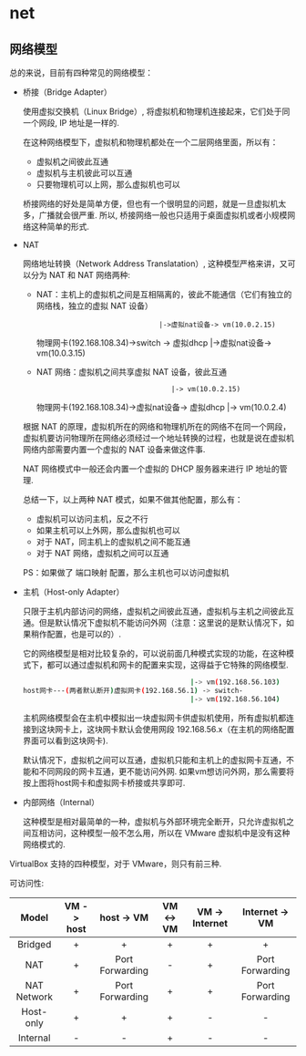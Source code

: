 # net
## 网络模型
总的来说，目前有四种常见的网络模型：
- 桥接（Bridge Adapter）

	使用虚拟交换机（Linux Bridge）, 将虚拟机和物理机连接起来，它们处于同一个网段, IP 地址是一样的.

	在这种网络模型下，虚拟机和物理机都处在一个二层网络里面，所以有：
	- 虚拟机之间彼此互通
    - 虚拟机与主机彼此可以互通
    - 只要物理机可以上网，那么虚拟机也可以

    桥接网络的好处是简单方便，但也有一个很明显的问题，就是一旦虚拟机太多，广播就会很严重. 所以, 桥接网络一般也只适用于桌面虚拟机或者小规模网络这种简单的形式.
- NAT

	网络地址转换（Network Address Translatation）, 这种模型严格来讲，又可以分为 NAT 和 NAT 网络两种: 
	- NAT：主机上的虚拟机之间是互相隔离的，彼此不能通信（它们有独立的网络栈，独立的虚拟 NAT 设备）

	                                    |->虚拟nat设备-> vm(10.0.2.15)
    	物理网卡(192.168.108.34)->switch -> 虚拟dhcp
    									|->虚拟nat设备-> vm(10.0.3.15)

    - NAT 网络：虚拟机之间共享虚拟 NAT 设备，彼此互通

                                           |-> vm(10.0.2.15)
    	物理网卡(192.168.108.34)->虚拟nat设备-> 虚拟dhcp
    									   |-> vm(10.0.2.4)

	根据 NAT 的原理，虚拟机所在的网络和物理机所在的网络不在同一个网段，虚拟机要访问物理所在网络必须经过一个地址转换的过程，也就是说在虚拟机网络内部需要内置一个虚拟的 NAT 设备来做这件事.

	NAT 网络模式中一般还会内置一个虚拟的 DHCP 服务器来进行 IP 地址的管理.

	总结一下，以上两种 NAT 模式，如果不做其他配置，那么有：
    - 虚拟机可以访问主机，反之不行
    - 如果主机可以上外网，那么虚拟机也可以
    - 对于 NAT，同主机上的虚拟机之间不能互通
    - 对于 NAT 网络，虚拟机之间可以互通

	PS：如果做了 端口映射 配置，那么主机也可以访问虚拟机

- 主机（Host-only Adapter）

	只限于主机内部访问的网络，虚拟机之间彼此互通，虚拟机与主机之间彼此互通。但是默认情况下虚拟机不能访问外网（注意：这里说的是默认情况下，如果稍作配置，也是可以的）.

	它的网络模型是相对比较复杂的，可以说前面几种模式实现的功能，在这种模式下，都可以通过虚拟机和网卡的配置来实现，这得益于它特殊的网络模型.

	```bash
											 |-> vm(192.168.56.103)
	host网卡---(两者默认断开)虚拟网卡(192.168.56.1) -> switch-
											 |-> vm(192.168.56.104)
	```

	主机网络模型会在主机中模拟出一块虚拟网卡供虚拟机使用，所有虚拟机都连接到这块网卡上，这块网卡默认会使用网段 192.168.56.x（在主机的网络配置界面可以看到这块网卡).

	默认情况下，虚拟机之间可以互通，虚拟机只能和主机上的虚拟网卡互通，不能和不同网段的网卡互通，更不能访问外网. 如果vm想访问外网，那么需要将按上图将host网卡和虚拟网卡桥接或共享即可.
- 内部网络（Internal）

	这种模型是相对最简单的一种，虚拟机与外部环境完全断开，只允许虚拟机之间互相访问，这种模型一般不怎么用，所以在 VMware 虚拟机中是没有这种网络模式的.

VirtualBox 支持的四种模型，对于 VMware，则只有前三种.

可访问性:
<table>
<thead>
<tr>
<th style="text-align: center">Model</th>
<th style="text-align: center">VM -&gt; host</th>
<th style="text-align: center">host -&gt; VM</th>
<th style="text-align: center">VM &lt;-&gt; VM</th>
<th style="text-align: center">VM -&gt; Internet</th>
<th style="text-align: center">Internet -&gt; VM</th>
</tr>
</thead>
<tbody>
<tr>
<td style="text-align: center">Bridged</td>
<td style="text-align: center">+</td>
<td style="text-align: center">+</td>
<td style="text-align: center">+</td>
<td style="text-align: center">+</td>
<td style="text-align: center">+</td>
</tr>
<tr>
<td style="text-align: center">NAT</td>
<td style="text-align: center">+</td>
<td style="text-align: center">Port Forwarding</td>
<td style="text-align: center">-</td>
<td style="text-align: center">+</td>
<td style="text-align: center">Port Forwarding</td>
</tr>
<tr>
<td style="text-align: center">NAT Network</td>
<td style="text-align: center">+</td>
<td style="text-align: center">Port Forwarding</td>
<td style="text-align: center">+</td>
<td style="text-align: center">+</td>
<td style="text-align: center">Port Forwarding</td>
</tr>
<tr>
<td style="text-align: center">Host-only</td>
<td style="text-align: center">+</td>
<td style="text-align: center">+</td>
<td style="text-align: center">+</td>
<td style="text-align: center">-</td>
<td style="text-align: center">-</td>
</tr>
<tr>
<td style="text-align: center">Internal</td>
<td style="text-align: center">-</td>
<td style="text-align: center">-</td>
<td style="text-align: center">+</td>
<td style="text-align: center">-</td>
<td style="text-align: center">-</td>
</tr>
</tbody>
</table>